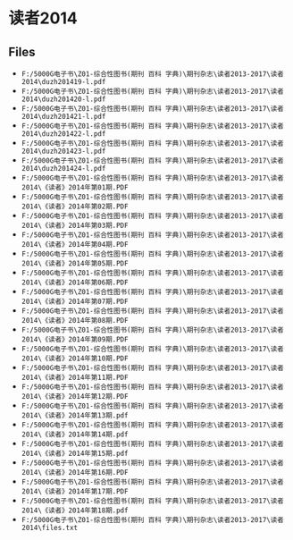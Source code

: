 # 读者2014

## Files

- `F:/5000G电子书\Z01-综合性图书(期刊 百科 字典)\期刊杂志\读者2013-2017\读者2014\duzh201419-l.pdf`
- `F:/5000G电子书\Z01-综合性图书(期刊 百科 字典)\期刊杂志\读者2013-2017\读者2014\duzh201420-l.pdf`
- `F:/5000G电子书\Z01-综合性图书(期刊 百科 字典)\期刊杂志\读者2013-2017\读者2014\duzh201421-l.pdf`
- `F:/5000G电子书\Z01-综合性图书(期刊 百科 字典)\期刊杂志\读者2013-2017\读者2014\duzh201422-l.pdf`
- `F:/5000G电子书\Z01-综合性图书(期刊 百科 字典)\期刊杂志\读者2013-2017\读者2014\duzh201423-l.pdf`
- `F:/5000G电子书\Z01-综合性图书(期刊 百科 字典)\期刊杂志\读者2013-2017\读者2014\duzh201424-l.pdf`
- `F:/5000G电子书\Z01-综合性图书(期刊 百科 字典)\期刊杂志\读者2013-2017\读者2014\《读者》2014年第01期.PDF`
- `F:/5000G电子书\Z01-综合性图书(期刊 百科 字典)\期刊杂志\读者2013-2017\读者2014\《读者》2014年第02期.PDF`
- `F:/5000G电子书\Z01-综合性图书(期刊 百科 字典)\期刊杂志\读者2013-2017\读者2014\《读者》2014年第03期.PDF`
- `F:/5000G电子书\Z01-综合性图书(期刊 百科 字典)\期刊杂志\读者2013-2017\读者2014\《读者》2014年第04期.PDF`
- `F:/5000G电子书\Z01-综合性图书(期刊 百科 字典)\期刊杂志\读者2013-2017\读者2014\《读者》2014年第05期.PDF`
- `F:/5000G电子书\Z01-综合性图书(期刊 百科 字典)\期刊杂志\读者2013-2017\读者2014\《读者》2014年第06期.PDF`
- `F:/5000G电子书\Z01-综合性图书(期刊 百科 字典)\期刊杂志\读者2013-2017\读者2014\《读者》2014年第07期.PDF`
- `F:/5000G电子书\Z01-综合性图书(期刊 百科 字典)\期刊杂志\读者2013-2017\读者2014\《读者》2014年第08期.PDF`
- `F:/5000G电子书\Z01-综合性图书(期刊 百科 字典)\期刊杂志\读者2013-2017\读者2014\《读者》2014年第09期.PDF`
- `F:/5000G电子书\Z01-综合性图书(期刊 百科 字典)\期刊杂志\读者2013-2017\读者2014\《读者》2014年第10期.PDF`
- `F:/5000G电子书\Z01-综合性图书(期刊 百科 字典)\期刊杂志\读者2013-2017\读者2014\《读者》2014年第11期.PDF`
- `F:/5000G电子书\Z01-综合性图书(期刊 百科 字典)\期刊杂志\读者2013-2017\读者2014\《读者》2014年第12期.PDF`
- `F:/5000G电子书\Z01-综合性图书(期刊 百科 字典)\期刊杂志\读者2013-2017\读者2014\《读者》2014年第13期.pdf`
- `F:/5000G电子书\Z01-综合性图书(期刊 百科 字典)\期刊杂志\读者2013-2017\读者2014\《读者》2014年第14期.pdf`
- `F:/5000G电子书\Z01-综合性图书(期刊 百科 字典)\期刊杂志\读者2013-2017\读者2014\《读者》2014年第15期.pdf`
- `F:/5000G电子书\Z01-综合性图书(期刊 百科 字典)\期刊杂志\读者2013-2017\读者2014\《读者》2014年第16期.PDF`
- `F:/5000G电子书\Z01-综合性图书(期刊 百科 字典)\期刊杂志\读者2013-2017\读者2014\《读者》2014年第17期.PDF`
- `F:/5000G电子书\Z01-综合性图书(期刊 百科 字典)\期刊杂志\读者2013-2017\读者2014\《读者》2014年第18期.pdf`
- `F:/5000G电子书\Z01-综合性图书(期刊 百科 字典)\期刊杂志\读者2013-2017\读者2014\files.txt`
